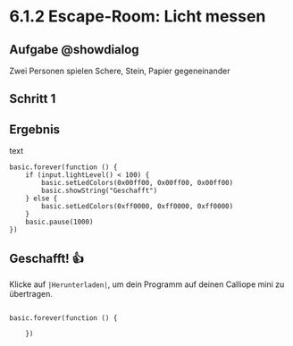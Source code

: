 # 6.1.2 Escape-Room: Licht messen

## Aufgabe @showdialog
Zwei Personen spielen Schere, Stein, Papier gegeneinander


## Schritt 1

## Ergebnis

text

```blocks
basic.forever(function () {
    if (input.lightLevel() < 100) {
        basic.setLedColors(0x00ff00, 0x00ff00, 0x00ff00)
        basic.showString("Geschafft")
    } else {
        basic.setLedColors(0xff0000, 0xff0000, 0xff0000)
    }
    basic.pause(1000)
})

```



## Geschafft! 👍
Klicke auf ``|Herunterladen|``, um dein Programm auf deinen Calliope mini zu übertragen.


```ghost
```


```template
basic.forever(function () {

    })
```

